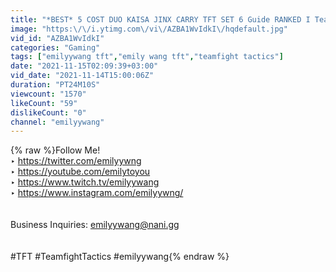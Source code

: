 ```yaml
---
title: "*BEST* 5 COST DUO KAISA JINX CARRY TFT SET 6 Guide RANKED I Teamfight Tactics 11.22 Patch emilyywang"
image: "https:\/\/i.ytimg.com\/vi\/AZBA1WvIdkI\/hqdefault.jpg"
vid_id: "AZBA1WvIdkI"
categories: "Gaming"
tags: ["emilyywang tft","emily wang tft","teamfight tactics"]
date: "2021-11-15T02:09:39+03:00"
vid_date: "2021-11-14T15:00:06Z"
duration: "PT24M10S"
viewcount: "1570"
likeCount: "59"
dislikeCount: "0"
channel: "emilyywang"
---
```

{% raw %}Follow Me!<br />‣ <a rel="nofollow" target="blank" href="https://twitter.com/emilyywng">https://twitter.com/emilyywng</a><br />‣ <a rel="nofollow" target="blank" href="https://youtube.com/emilytoyou">https://youtube.com/emilytoyou</a><br />‣ <a rel="nofollow" target="blank" href="https://www.twitch.tv/emilyywang">https://www.twitch.tv/emilyywang</a><br />‣ <a rel="nofollow" target="blank" href="https://www.instagram.com/emilyywng/">https://www.instagram.com/emilyywng/</a><br /><br /><br />Business Inquiries: emilyywang@nani.gg<br /><br /><br />#TFT #TeamfightTactics #emilyywang{% endraw %}

